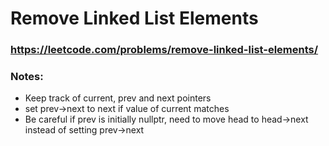 # Remove Linked List Elements

### https://leetcode.com/problems/remove-linked-list-elements/

### Notes:

* Keep track of current, prev and next pointers
* set prev->next to next if value of current matches
* Be careful if prev is initially nullptr, need to move head to head->next instead of setting prev->next